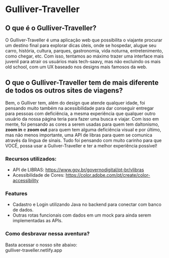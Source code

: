 # Gulliver-Traveller

## O que é o Gulliver-Traveller? <br>

O Gulliver-Traveller é uma aplicação web que possibilita o viajante procurar um destino final para explorar dicas úteis, onde se hospedar, alugue seu carro, história, cultura, parques, gastronomia, vida noturna, entretenimento, como chegar, etc. Com isso, tentamos ao máximo trazer uma interface mais juvenil para atrair os usuários mais tech-saavy, mas não excluindo os mais old school, com um UX baseado nos designs mais famosos da web. <br>

## O que o Gulliver-Traveller tem de mais diferente de todos os outros sites de viagens? <br>

Bem, o Gulliver tem, além do design que atende qualquer idade, foi pensando muito também na acessibilidade para dar conseguir entregar para pessoas com deficiência, a mesma experiência que qualquer outro usuário da nossa página teria para fazer uma busca e viajar. Com isso em mente, foi pensando as cores a serem usadas para quem tem daltonismo, **zoom in** e **zoom out** para quem tem alguma deficiência visual e por último, mas não menos importante, uma API de libras para quem se comunica através da língua de sinais. Tudo foi pensando com muito carinho para que VOCÊ, possa usar a Guliver-Traveller e ter a melhor experiência possível! <br>

### Recursos utilizados:
- API de LIBRAS: https://www.gov.br/governodigital/pt-br/vlibras
- Acessibilidade de Cores: https://color.adobe.com/pt/create/color-accessibility

### Features
- Cadastro e Login utilizando Java no backend para conectar com banco de dados.
- Outras rotas funcionais com dados em um mock para ainda serem implementadas as APIs.

### Como desbravar nessa aventura? <br>
Basta acessar o nosso site abaixo: <br>
gulliver-traveller.netlify.app
